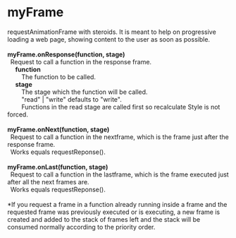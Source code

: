 # myFrame

requestAnimationFrame with steroids. It is meant to help on progressive loading a web page, showing content to the user as soon as possible.  
<br/>
**myFrame.onResponse(function, stage)**  
&ensp;Request to call a function in the response frame.  
 &ensp;&ensp; **function**  
&ensp;&ensp;&ensp;&ensp; The function to be called.  
&ensp;&ensp; **stage**  
&ensp;&ensp;&ensp;&ensp; The stage which the function will be called.  
&ensp;&ensp;&ensp;&ensp; "read" | "write"   defaults to "write".  
&ensp;&ensp;&ensp;&ensp; Functions in the read stage are called first so recalculate Style is not forced.  
 <br/>
**myFrame.onNext(function, stage)**  
&ensp;Request to call a function in the nextframe, which is the frame just after the response frame.  
&ensp;Works equals requestReponse().  
<br/>
**myFrame.onLast(function, stage)**  
&ensp;Request to call a function in the lastframe, which is the frame executed just after all the next frames are.  
&ensp;Works equals requestReponse().  
<br/> 
*If you request a frame in a function already running inside a frame and the requested frame was previously executed or is executing, a new frame is created and added to the stack of frames left and the stack will be consumed normally according to the priority order.
